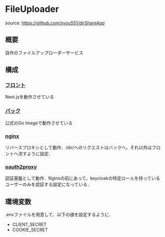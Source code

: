 # FileUploader

source: https://github.com/syou551/dirShareApp

## 概要
自作のファイルアップローダーサービス

## 構成
### [フロント](./front/)

Next.jsを動作させている

### [バック](./back/)

公式のGo Imageで動作させている

### [nginx](./nginx/)

リバースプロキシとして動作．/dir/へのリクエストはバックへ，それ以外はフロントへ流すように設定．

### [oauth2proxy](./oauth2proxy/)

認証基盤として動作．Nginxの前にあって，keycloakの特定ロールを持っているユーザーのみを認証する設定になっている．

## 環境変数
 
.envファイルを用意して．以下の値を設定するように．

- CLIENT_SECRET
- COOKIE_SECRET